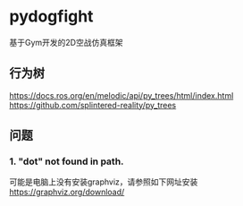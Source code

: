# pydogfight

基于Gym开发的2D空战仿真框架

## 行为树
https://docs.ros.org/en/melodic/api/py_trees/html/index.html
https://github.com/splintered-reality/py_trees

## 问题
### 1. "dot" not found in path.
可能是电脑上没有安装graphviz，请参照如下网址安装
https://graphviz.org/download/

